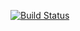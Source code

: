 [![Build Status](https://drone.automagistre.ru/api/badges/automagistre/automagistre/status.svg)](https://drone.automagistre.ru/automagistre/automagistre)

